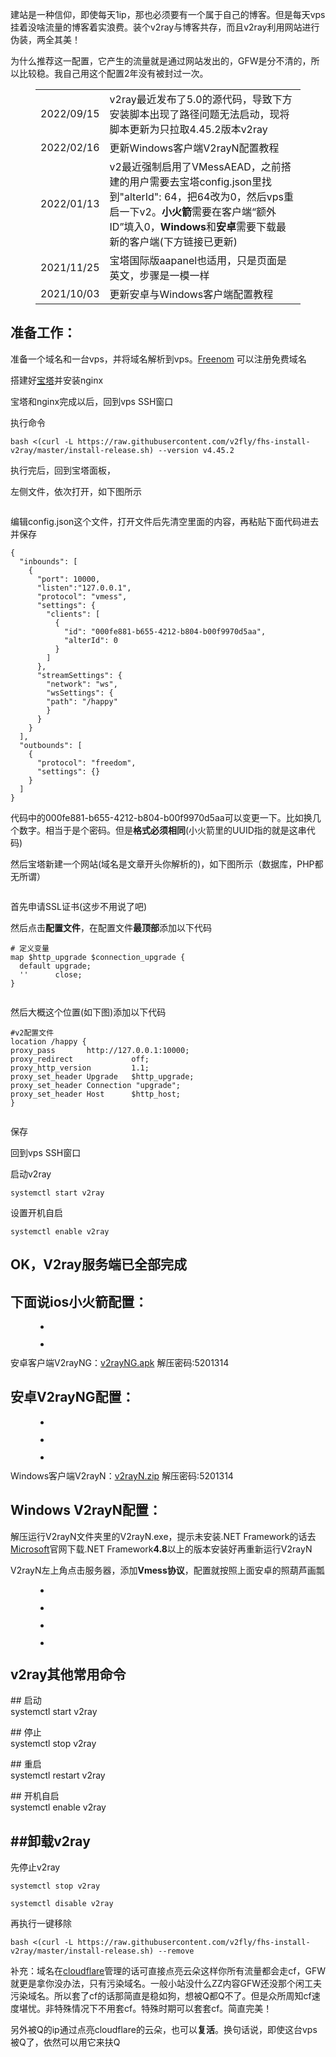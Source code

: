 <!--markdown--><!-- wp:paragraph -->
<p>建站是一种信仰，即使每天1ip，那也必须要有一个属于自己的博客。但是每天vps挂着没啥流量的博客着实浪费。装个v2ray与博客共存，而且v2ray利用网站进行伪装，两全其美！</p>
<!-- /wp:paragraph -->


<!--more-->


<!-- wp:paragraph -->
<p>为什么推荐这一配置，它产生的流量就是通过网站发出的，GFW是分不清的，所以比较稳。我自己用这个配置2年没有被封过一次。</p>
<!-- /wp:paragraph -->

<!-- wp:table -->
<figure class="wp-block-table"><table><tbody><tr><td>2022/09/15</td><td>v2ray最近发布了5.0的源代码，导致下方安装脚本出现了路径问题无法启动，现将脚本更新为只拉取4.45.2版本v2ray</td></tr><tr><td>2022/02/16</td><td>更新Windows客户端V2rayN配置教程</td></tr><tr><td>2022/01/13</td><td>v2最近强制启用了VMessAEAD，之前搭建的用户需要去宝塔config.json里找到"alterId": 64，把64改为0，然后vps重启一下v2。<strong><span class="has-inline-color has-vivid-red-color">小火箭</span></strong>需要在客户端“额外ID”填入0，<strong><span class="has-inline-color has-vivid-red-color">Windows</span></strong>和<strong><span class="has-inline-color has-vivid-red-color">安卓</span></strong>需要下载最新的客户端(下方链接已更新)</td></tr><tr><td>2021/11/25</td><td>宝塔国际版aapanel也适用，只是页面是英文，步骤是一模一样</td></tr><tr><td>2021/10/03</td><td>更新安卓与Windows客户端配置教程</td></tr></tbody></table></figure>
<!-- /wp:table -->

<!-- wp:heading -->
<h2>准备工作：</h2>
<!-- /wp:heading -->

<!-- wp:paragraph -->
<p>准备一个域名和一台vps，并将域名解析到vps。<a rel="noreferrer noopener" href="https://freenom.com" target="_blank">Freenom</a> 可以注册免费域名</p>
<!-- /wp:paragraph -->

<!-- wp:paragraph -->
<p>搭建好<a href="https://bt.cn" target="_blank" rel="noreferrer noopener">宝塔</a>并安装nginx</p>
<!-- /wp:paragraph -->

<!-- wp:paragraph -->
<p>宝塔和nginx完成以后，回到vps SSH窗口</p>
<!-- /wp:paragraph -->

<!-- wp:paragraph -->
<p>执行命令</p>
<!-- /wp:paragraph -->

<!-- wp:code -->
<pre class="wp-block-code"><code>bash &lt;(curl -L https://raw.githubusercontent.com/v2fly/fhs-install-v2ray/master/install-release.sh) --version v4.45.2</code></pre>
<!-- /wp:code -->

<!-- wp:paragraph -->
<p>执行完后，回到宝塔面板，</p>
<!-- /wp:paragraph -->

<!-- wp:paragraph -->
<p>左侧文件，依次打开，如下图所示</p>
<!-- /wp:paragraph -->

<!-- wp:image {"id":2251,"sizeSlug":"large"} -->
<figure class="wp-block-image size-large"><img src="https://www.moe.ms/drive/img/2021/08/1D502A91-00A7-4CA7-8468-3D1EF9FEA646-1024x683.jpeg" alt="" class="wp-image-2251"/></figure>
<!-- /wp:image -->

<!-- wp:paragraph -->
<p>编辑config.json这个文件，打开文件后先清空里面的内容，再粘贴下面代码进去并保存</p>
<!-- /wp:paragraph -->

<!-- wp:code -->
<pre class="wp-block-code"><code>{
  "inbounds": &#91;
    {
      "port": 10000,
      "listen":"127.0.0.1",
      "protocol": "vmess",
      "settings": {
        "clients": &#91;
          {
            "id": "000fe881-b655-4212-b804-b00f9970d5aa",
            "alterId": 0
          }
        ]
      },
      "streamSettings": {
        "network": "ws",
        "wsSettings": {
        "path": "/happy"
        }
      }
    }
  ],
  "outbounds": &#91;
    {
      "protocol": "freedom",
      "settings": {}
    }
  ]
}</code></pre>
<!-- /wp:code -->

<!-- wp:paragraph -->
<p>代码中的000fe881-b655-4212-b804-b00f9970d5aa可以变更一下。比如换几个数字。相当于是个密码。但是<span class="has-inline-color has-vivid-red-color"><strong>格式必须相同</strong></span>(小火箭里的UUID指的就是这串代码)</p>
<!-- /wp:paragraph -->

<!-- wp:paragraph -->
<p>然后宝塔新建一个网站(域名是文章开头你解析的)，如下图所示（数据库，PHP都无所谓）</p>
<!-- /wp:paragraph -->

<!-- wp:image {"id":2250,"sizeSlug":"large"} -->
<figure class="wp-block-image size-large"><img src="https://www.moe.ms/drive/img/2021/08/0E7F1DCA-7CB6-40E0-8398-26CF9BD7FFA9-1024x923.jpeg" alt="" class="wp-image-2250"/></figure>
<!-- /wp:image -->

<!-- wp:paragraph -->
<p>首先申请SSL证书(这步不用说了吧)</p>
<!-- /wp:paragraph -->

<!-- wp:paragraph -->
<p>然后点击<span class="has-inline-color has-vivid-red-color"><strong>配置文件</strong></span>，在配置文件<span class="has-inline-color has-vivid-red-color"><strong>最顶部</strong></span>添加以下代码</p>
<!-- /wp:paragraph -->

<!-- wp:code -->
<pre class="wp-block-code"><code># 定义变量
map $http_upgrade $connection_upgrade {
  default upgrade;
  ''      close;
}</code></pre>
<!-- /wp:code -->

<!-- wp:image {"id":2254,"sizeSlug":"large"} -->
<figure class="wp-block-image size-large"><img src="https://www.moe.ms/drive/img/2021/08/3F072473-1423-4702-94AC-C4F4BAEA6E37-1024x928.jpeg" alt="" class="wp-image-2254"/></figure>
<!-- /wp:image -->

<!-- wp:paragraph -->
<p>然后大概这个位置(如下图)添加以下代码</p>
<!-- /wp:paragraph -->

<!-- wp:code -->
<pre class="wp-block-code"><code>#v2配置文件
location /happy {
proxy_pass       http://127.0.0.1:10000;
proxy_redirect             off;
proxy_http_version         1.1;
proxy_set_header Upgrade   $http_upgrade;
proxy_set_header Connection "upgrade";
proxy_set_header Host      $http_host;
}
</code></pre>
<!-- /wp:code -->

<!-- wp:image {"id":2257,"sizeSlug":"large"} -->
<figure class="wp-block-image size-large"><img src="https://www.moe.ms/drive/img/2021/08/6F2B1973-C2DF-496A-A87E-646987631DEB-1024x910.jpeg" alt="" class="wp-image-2257"/></figure>
<!-- /wp:image -->

<!-- wp:paragraph -->
<p>保存</p>
<!-- /wp:paragraph -->

<!-- wp:paragraph -->
<p>回到vps SSH窗口</p>
<!-- /wp:paragraph -->

<!-- wp:paragraph -->
<p>启动v2ray</p>
<!-- /wp:paragraph -->

<!-- wp:code -->
<pre class="wp-block-code"><code>systemctl start v2ray</code></pre>
<!-- /wp:code -->

<!-- wp:paragraph -->
<p>设置开机自启</p>
<!-- /wp:paragraph -->

<!-- wp:code -->
<pre class="wp-block-code"><code>systemctl enable v2ray</code></pre>
<!-- /wp:code -->

<!-- wp:heading -->
<h2>OK，V2ray服务端已全部完成</h2>
<!-- /wp:heading -->

<!-- wp:heading -->
<h2>下面说ios小火箭配置：</h2>
<!-- /wp:heading -->

<!-- wp:gallery {"ids":[3419,3420],"linkTo":"file"} -->
<figure class="wp-block-gallery columns-2 is-cropped"><ul class="blocks-gallery-grid"><li class="blocks-gallery-item"><figure><a href="https://www.moe.ms/drive/img/2022/01/75A0C5A2-FE35-47B7-A362-DB89128AE887.jpeg"><img src="https://www.moe.ms/drive/img/2022/01/75A0C5A2-FE35-47B7-A362-DB89128AE887-593x1024.jpeg" alt="" data-id="3419" data-full-url="https://www.moe.ms/drive/img/2022/01/75A0C5A2-FE35-47B7-A362-DB89128AE887.jpeg" data-link="https://www.moe.ms/75a0c5a2-fe35-47b7-a362-db89128ae887" class="wp-image-3419"/></a></figure></li><li class="blocks-gallery-item"><figure><a href="https://www.moe.ms/drive/img/2022/01/FEA2A900-CFC5-4AC8-9241-67827402FAD4.jpeg"><img src="https://www.moe.ms/drive/img/2022/01/FEA2A900-CFC5-4AC8-9241-67827402FAD4-591x1024.jpeg" alt="" data-id="3420" data-full-url="https://www.moe.ms/drive/img/2022/01/FEA2A900-CFC5-4AC8-9241-67827402FAD4.jpeg" data-link="https://www.moe.ms/fea2a900-cfc5-4ac8-9241-67827402fad4" class="wp-image-3420"/></a></figure></li></ul></figure>
<!-- /wp:gallery -->

<!-- wp:paragraph -->
<p>安卓客户端V2rayNG：<a href="https://daima.eu.org/usr/uploads/2022/08/4015299693.zip">v2rayNG.apk</a> 解压密码:5201314</p>
<!-- /wp:paragraph -->

<!-- wp:heading -->
<h2>安卓V2rayNG配置：</h2>
<!-- /wp:heading -->

<!-- wp:gallery {"ids":[2456,2457,2458],"linkTo":"file"} -->
<figure class="wp-block-gallery columns-3 is-cropped"><ul class="blocks-gallery-grid"><li class="blocks-gallery-item"><figure><a href="https://www.moe.ms/drive/img/2021/09/IMG_20210911_190659.jpg"><img src="https://www.moe.ms/drive/img/2021/09/IMG_20210911_190659-536x1024.jpg" alt="" data-id="2456" data-full-url="https://www.moe.ms/drive/img/2021/09/IMG_20210911_190659.jpg" data-link="https://www.moe.ms/2241.html/img_20210911_190659" class="wp-image-2456"/></a></figure></li><li class="blocks-gallery-item"><figure><a href="https://www.moe.ms/drive/img/2021/09/IMG_20210911_191118.jpg"><img src="https://www.moe.ms/drive/img/2021/09/IMG_20210911_191118-536x1024.jpg" alt="" data-id="2457" data-full-url="https://www.moe.ms/drive/img/2021/09/IMG_20210911_191118.jpg" data-link="https://www.moe.ms/2241.html/img_20210911_191118" class="wp-image-2457"/></a></figure></li><li class="blocks-gallery-item"><figure><a href="https://www.moe.ms/drive/img/2021/09/IMG_20210911_190936.jpg"><img src="https://www.moe.ms/drive/img/2021/09/IMG_20210911_190936-534x1024.jpg" alt="" data-id="2458" data-full-url="https://www.moe.ms/drive/img/2021/09/IMG_20210911_190936.jpg" data-link="https://www.moe.ms/2241.html/img_20210911_190936" class="wp-image-2458"/></a></figure></li></ul></figure>
<!-- /wp:gallery -->

<!-- wp:paragraph -->
<p>Windows客户端V2rayN：<a href="https://daima.eu.org/usr/uploads/2022/08/2344390579.zip">v2rayN.zip</a> 解压密码:5201314</p>
<!-- /wp:paragraph -->

<!-- wp:heading -->
<h2>Windows V2rayN配置：</h2>
<!-- /wp:heading -->

<!-- wp:paragraph -->
<p>解压运行V2rayN文件夹里的V2rayN.exe，提示未安装.NET Framework的话去<a rel="noreferrer noopener" href="https://docs.microsoft.com/zh-cn/dotnet/framework/install/guide-for-developers#installation-choices" target="_blank">Microsoft</a>官网下载.NET Framework<span class="has-inline-color has-vivid-red-color"><strong>4.8</strong></span>以上的版本安装好再重新运行V2rayN</p>
<!-- /wp:paragraph -->

<!-- wp:paragraph -->
<p>V2rayN左上角点击服务器，添加<span class="has-inline-color has-vivid-red-color"><strong>Vmess协议</strong></span>，配置就按照上面安卓的照葫芦画瓢</p>
<!-- /wp:paragraph -->

<!-- wp:gallery {"ids":[2472,2473,2474,3474],"linkTo":"file"} -->
<figure class="wp-block-gallery columns-3 is-cropped"><ul class="blocks-gallery-grid"><li class="blocks-gallery-item"><figure><a href="https://www.moe.ms/drive/img/2021/09/3F40AC50-E127-45CF-A665-EEED34605398.jpeg"><img src="https://www.moe.ms/drive/img/2021/09/3F40AC50-E127-45CF-A665-EEED34605398-1024x576.jpeg" alt="" data-id="2472" data-full-url="https://www.moe.ms/drive/img/2021/09/3F40AC50-E127-45CF-A665-EEED34605398.jpeg" data-link="https://www.moe.ms/3f40ac50-e127-45cf-a665-eeed34605398" class="wp-image-2472"/></a></figure></li><li class="blocks-gallery-item"><figure><a href="https://www.moe.ms/drive/img/2021/09/48D79548-6205-4688-934E-18C3FA9467D7.jpeg"><img src="https://www.moe.ms/drive/img/2021/09/48D79548-6205-4688-934E-18C3FA9467D7-1024x576.jpeg" alt="" data-id="2473" data-full-url="https://www.moe.ms/drive/img/2021/09/48D79548-6205-4688-934E-18C3FA9467D7.jpeg" data-link="https://www.moe.ms/48d79548-6205-4688-934e-18c3fa9467d7" class="wp-image-2473"/></a></figure></li><li class="blocks-gallery-item"><figure><a href="https://www.moe.ms/drive/img/2021/09/441818AD-6AF4-4AE9-9182-3C0F69BE1536.jpeg"><img src="https://www.moe.ms/drive/img/2021/09/441818AD-6AF4-4AE9-9182-3C0F69BE1536-1024x576.jpeg" alt="" data-id="2474" data-full-url="https://www.moe.ms/drive/img/2021/09/441818AD-6AF4-4AE9-9182-3C0F69BE1536.jpeg" data-link="https://www.moe.ms/441818ad-6af4-4ae9-9182-3c0f69be1536" class="wp-image-2474"/></a></figure></li><li class="blocks-gallery-item"><figure><a href="https://www.moe.ms/drive/img/2021/08/CA700108-B964-4572-AF3C-A61AF328798B.jpeg"><img src="https://www.moe.ms/drive/img/2021/08/CA700108-B964-4572-AF3C-A61AF328798B-1024x576.jpeg" alt="" data-id="3474" data-full-url="https://www.moe.ms/drive/img/2021/08/CA700108-B964-4572-AF3C-A61AF328798B.jpeg" data-link="https://www.moe.ms/2241.html/ca700108-b964-4572-af3c-a61af328798b" class="wp-image-3474"/></a></figure></li></ul></figure>
<!-- /wp:gallery -->

<!-- wp:heading -->
<h2>v2ray其他常用命令</h2>
<!-- /wp:heading -->

<!-- wp:paragraph -->
<p>## 启动<br>systemctl start v2ray</p>
<!-- /wp:paragraph -->

<!-- wp:paragraph -->
<p>## 停止<br>systemctl stop v2ray</p>
<!-- /wp:paragraph -->

<!-- wp:paragraph -->
<p>## 重启<br>systemctl restart v2ray</p>
<!-- /wp:paragraph -->

<!-- wp:paragraph -->
<p>## 开机自启<br>systemctl enable v2ray</p>
<!-- /wp:paragraph -->

<!-- wp:heading -->
<h2>##卸载v2ray</h2>
<!-- /wp:heading -->

<!-- wp:paragraph -->
<p>先停止v2ray</p>
<!-- /wp:paragraph -->

<!-- wp:code -->
<pre class="wp-block-code"><code>systemctl stop v2ray</code></pre>
<!-- /wp:code -->

<!-- wp:code -->
<pre class="wp-block-code"><code>systemctl disable v2ray</code></pre>
<!-- /wp:code -->

<!-- wp:paragraph -->
<p>再执行一键移除</p>
<!-- /wp:paragraph -->

<!-- wp:code -->
<pre class="wp-block-code"><code>bash &lt;(curl -L https://raw.githubusercontent.com/v2fly/fhs-install-v2ray/master/install-release.sh) --remove</code></pre>
<!-- /wp:code -->

<!-- wp:paragraph -->
<p>补充：域名在<a rel="noreferrer noopener" href="https://www.cloudflare.com/zh-cn/" target="_blank">cloudflare</a>管理的话可直接点亮云朵这样你所有流量都会走cf，GFW就更是拿你没办法，只有污染域名。一般小站没什么ZZ内容GFW还没那个闲工夫污染域名。所以套了cf的话那简直是稳如狗，想被Q都Q不了。但是众所周知cf速度堪忧。非特殊情况下不用套cf。特殊时期可以套套cf。简直完美！</p>
<!-- /wp:paragraph -->

<!-- wp:paragraph -->
<p>另外被Q的ip通过点亮cloudflare的云朵，也可以<strong><span class="has-inline-color has-vivid-red-color">复活</span></strong>。换句话说，即使这台vps被Q了，依然可以用它来扶Q</p>
<!-- /wp:paragraph -->
